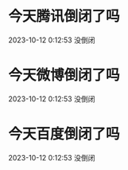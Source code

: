 # 今天腾讯倒闭了吗

2023-10-12 0:12:53 没倒闭

# 今天微博倒闭了吗

2023-10-12 0:12:53 没倒闭

# 今天百度倒闭了吗

2023-10-12 0:12:53 没倒闭

